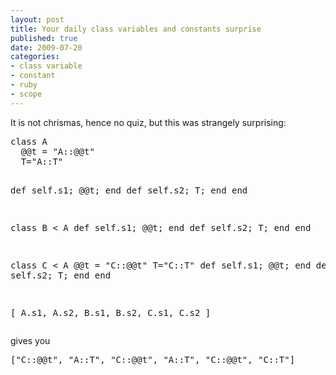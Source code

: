 ```yaml
---
layout: post
title: Your daily class variables and constants surprise
published: true
date: 2009-07-20
categories:
- class variable
- constant
- ruby
- scope
---
```

<p>It is not chrismas, hence no quiz, but this was strangely surprising:</p>

<div class="CodeRay">
  <div class="code"><pre>class A
  @@t = &quot;A::@@t&quot;
  T=&quot;A::T&quot;

  def self.s1; @@t; end
  def self.s2; T; end
end

class B &lt; A
  def self.s1; @@t; end
  def self.s2; T; end
end

class C &lt; A
  @@t = &quot;C::@@t&quot;
  T=&quot;C::T&quot;
  def self.s1; @@t; end
  def self.s2; T; end
end

[ A.s1, A.s2, B.s1, B.s2, C.s1, C.s2 ]</pre></div>
</div>


<p>gives you</p>

<div class="CodeRay">
  <div class="code"><pre>[&quot;C::@@t&quot;, &quot;A::T&quot;, &quot;C::@@t&quot;, &quot;A::T&quot;, &quot;C::@@t&quot;, &quot;C::T&quot;]</pre></div>
</div>
